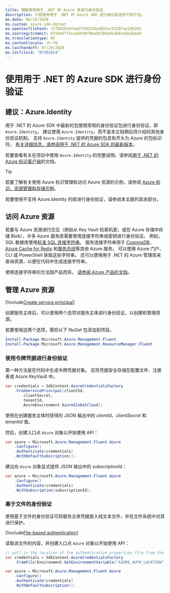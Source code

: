 ```yaml
---
title: 理解使用用于 .NET 的 Azure 库进行身份验证
description: 介绍使用用于 .NET 的 Azure SDK 进行身份验证的不同方法。
ms.date: 06/19/2020
ms.custom: azure-sdk-dotnet
ms.openlocfilehash: 727842b34faa37558220a3035ac5228fae196201
ms.sourcegitcommit: 6f58a5f75ceeb936f8ee5b786e9adb81a9a3bee9
ms.translationtype: HT
ms.contentlocale: zh-CN
ms.lasthandoff: 07/28/2020
ms.locfileid: "87301614"
---
```

# <a name="authenticate-with-the-azure-sdk-for-net"></a>使用用于 .NET 的 Azure SDK 进行身份验证

## <a name="recommended-azureidentity"></a>建议：Azure.Identity

用于 .NET 的 Azure SDK 中最新的包使用常用的身份验证包进行身份验证，即 `Azure.Identity`。 建议使用 `Azure.Identity`，而不是本文档稍后将介绍的其他身份验证机制。 支持 `Azure.Identity` 提供的凭据的包具有开头为 Azure 的包标识符。 [有关详细信息，请参阅用于 .NET 的 Azure SDK 的最新版本](https://azure.github.io/azure-sdk/releases/latest/index.html#net)。

若要查看有关在项目中使用 `Azure.Identity` 的完整说明，请参阅[用于 .NET 的 Azure 标识客户端](/dotnet/api/overview/azure/identity-readme)的文档。

> [!TIP]
> 若要了解有关使用 Azure 标识管理和访问 Azure 资源的示例，请参阅 [Azure 标识、资源管理和存储示例](/samples/dotnet/samples/azure-identity-resource-management-storage/)。

若要使用不支持 Azure.Identity 的库进行身份验证，请参阅本主题的其余部分。

## <a name="access-azure-resources"></a>访问 Azure 资源

若要与 Azure 资源进行交互（例如从 Key Vault 检索机密，或在 Azure 存储中存储 Blob），许多 Azure 服务库需要使用连接字符串或密钥进行身份验证。 例如，SQL 数据库使用[标准 SQL 连接字符串](https://docs.microsoft.com/azure/azure-sql/database/connect-query-dotnet-core)。 服务连接字符串用于 [CosmosDB](/azure/cosmos-db/)、[Azure Cache for Redis](/azure/azure-cache-for-redis/cache-dotnet-how-to-use-azure-redis-cache) 和[服务总线](/azure/service-bus-messaging/service-bus-dotnet-get-started-with-queues)等其他 Azure 服务。 可以使用 Azure 门户、CLI 或 PowerShell 获取这些字符串。 还可以使用用于 .NET 的 Azure 管理库来查询资源，以便在代码中生成连接字符串。

使用连接字符串的方法因产品而异。 [请参阅 Azure 产品的文档](/azure/?product=featured)。

## <a name="manage-azure-resources"></a>管理 Azure 资源

[!include[Create service principal](includes/create-sp.md)]

创建服务主体后，可以使用两个选项对服务主体进行身份验证，以创建和管理资源。

若要使用这两个选项，需将以下 NuGet 包添加到项目。

```powershell
Install-Package Microsoft.Azure.Management.Fluent
Install-Package Microsoft.Azure.Management.ResourceManager.Fluent
```

### <a name="authenticate-with-token-credentials"></a>使用令牌凭据进行身份验证

第一种方法是在代码中生成令牌凭据对象。 应将凭据安全存储在配置文件、注册表或 Azure KeyVault 中。

```csharp
var credentials = SdkContext.AzureCredentialsFactory
    .FromServicePrincipal(clientId,
        clientSecret,
        tenantId,
        AzureEnvironment.AzureGlobalCloud);
```

使用在创建服务主体时获得的 JSON 输出中的 *clientId*、*clientSecret* 和 *tenantId* 值。

然后，创建入口点 `Azure` 对象以开始使用 API：

```csharp
var azure = Microsoft.Azure.Management.Fluent.Azure
    .Configure()
    .Authenticate(credentials)
    .WithDefaultSubscription();
```

建议向 `Azure` 对象显式提供 JSON 输出中的 subscriptionId：

```csharp
var azure = Microsoft.Azure.Management.Fluent.Azure
    .Configure()
    .Authenticate(credentials)
    .WithSubscription(subscriptionId);
```

### <a name="file-based-authentication"></a><a name="mgmt-file"></a>基于文件的身份验证

使用基于文件的身份验证可将服务主体凭据放入纯文本文件，并在文件系统中对其进行保护。

[!include[File-based authentication](includes/file-based-auth.md)]

读取该文件的内容，并创建入口点 `Azure` 对象以开始使用 API：

```csharp
// pull in the location of the authentication properties file from the environment
var credentials = SdkContext.AzureCredentialsFactory
    .FromFile(Environment.GetEnvironmentVariable("AZURE_AUTH_LOCATION"));

var azure = Microsoft.Azure.Management.Fluent.Azure
    .Configure()
    .Authenticate(credentials)
    .WithDefaultSubscription();
```
